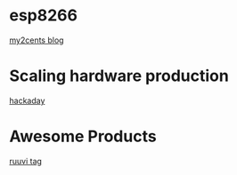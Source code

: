 # esp8266
[my2cents blog](https://frightanic.com/)

# Scaling hardware production
[hackaday](http://hackaday.com/2017/06/14/designing-your-project-to-scale/#more-260425)

# Awesome Products

[ruuvi tag](https://tag.ruuvi.com/)
